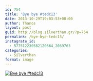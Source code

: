 ```yaml
---
id: 754
title: 'Bye bye #tedc13'
date: 2013-10-29T19:03:53+00:00
author: Thanos
layout: post
guid: http://blog.silverthan.gr/?p=754
permalink: /bye-bye-tedc13/
instagrate_id:
  - 577512230582120564_2069763
categories:
  - Silverthan
format: image
---
```

<!-- This post is created by Instagrate to WordPress, a WordPress Plugin by polevaultweb.com - http://www.polevaultweb.com/plugins/instagrate-to-wordpress/ -->

[![Bye bye #tedc13](http://distilleryimage8.s3.amazonaws.com/db09e3ae40b811e3ba6922000a1fb733_8.jpg)](http://distilleryimage8.s3.amazonaws.com/db09e3ae40b811e3ba6922000a1fb733_8.jpg "Bye bye #tedc13")